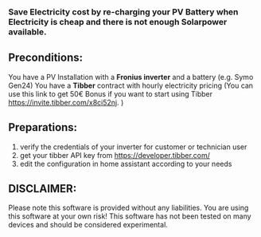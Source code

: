 
### Save Electricity cost by re-charging your PV Battery when Electricity is cheap and there is not enough Solarpower available.

## Preconditions:
You have a PV Installation with a **Fronius inverter** and a battery (e.g. Symo Gen24)
You have a **Tibber** contract with hourly electricity pricing
(You can use this link to get 50€ Bonus if you want to start using Tibber https://invite.tibber.com/x8ci52nj. ) 

## Preparations:
1. verify the credentials of your inverter for customer or technician user
1. get your tibber API key from https://developer.tibber.com/
1. edit the configuration in home assistant according to your needs

## DISCLAIMER:
Please note this software is provided without any liabilities. You are using this software at your own risk!
This software has not been tested on many devices and should be considered experimental.
